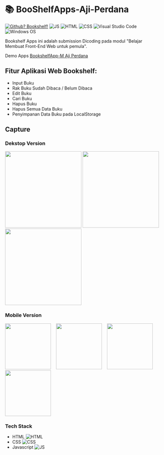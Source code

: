 # 📚 BooShelfApps-Aji-Perdana
[![Github? Bookshelf!](https://badgen.net/badge/Github/Bookshelf%20App?color=63BB15&icon=github)](https://github.com/Naereen/badges/)
![JS](https://img.shields.io/badge/Javascript%20-%23323330.svg?&style=flat&logo=javascript&logoColor=23F7DF1E&color=34495E)
![HTML](https://img.shields.io/badge/HTML-E34F26?style=flat&logo=html5&logoColor=white)
![CSS](https://img.shields.io/badge/CSS-1572B6?style=flat&logo=css3&logoColor=white)
![Visual Studio Code](https://img.shields.io/badge/Visual_Studio_Code-0078D4?style=flat&logo=visual%20studio%20code&logoColor=1589BB&color=626262)
![Windows OS](https://img.shields.io/badge/Windows-0078D6?style=flat&logo=windows&logoColor=white&color=)

<p>Bookshelf Apps ini adalah submission Dicoding pada modul "Belajar Membuat Front-End Web untuk pemula".</p>

Demo Apps [BookshelfApp-M Aji Perdana](https://ajiaja38.github.io/BookShelfApps-Aji-Perdana/)

## Fitur Aplikasi Web Bookshelf:
* Input Buku
* Rak Buku Sudah Dibaca / Belum Dibaca
* Edit Buku
* Cari Buku
* Hapus Buku
* Hapus Semua Data Buku
* Penyimpanan Data Buku pada LocalStorage

## Capture
### Dekstop Version
<p><img src="https://user-images.githubusercontent.com/77820694/188686685-6bbd8600-0a1a-4e13-9402-5b6e6decba72.png" width="250px">
<img src="https://user-images.githubusercontent.com/77820694/188686947-9aa1e21e-74fd-489b-a57d-71b05a1dffd6.png" width="250px">
<img src="https://user-images.githubusercontent.com/77820694/188688620-3ec0447c-4b5f-4314-aabe-fbcd8e4f44cd.png" width="250px"></p>

### Mobile Version
<p><img src="https://user-images.githubusercontent.com/77820694/188688983-f5751d81-63f1-48d8-9c9d-ef98649a5d1f.png" width="150px"> &numsp;
<img src="https://user-images.githubusercontent.com/77820694/188689250-8b60f84f-bbf1-40fa-b011-d7a478fd4a3e.png" width="150px"> &numsp; <img src="https://user-images.githubusercontent.com/77820694/188689445-a7152c70-70a0-4d32-9f50-70fd85454a90.png" width="150px">&numsp;
<img src="https://user-images.githubusercontent.com/77820694/188689544-446ddf40-3a83-488e-8f00-0a96c5d3bcb5.png" width="150px"></p>

### Tech Stack
* HTML ![HTML](https://img.shields.io/badge/HTML-E34F26?style=flat&logo=html5&logoColor=white)
* CSS ![CSS](https://img.shields.io/badge/CSS-1572B6?style=flat&logo=css3&logoColor=white)
* Javascript ![JS](https://img.shields.io/badge/Javascript%20-%23323330.svg?&style=flat&logo=javascript&logoColor=23F7DF1E&color=34495E)
